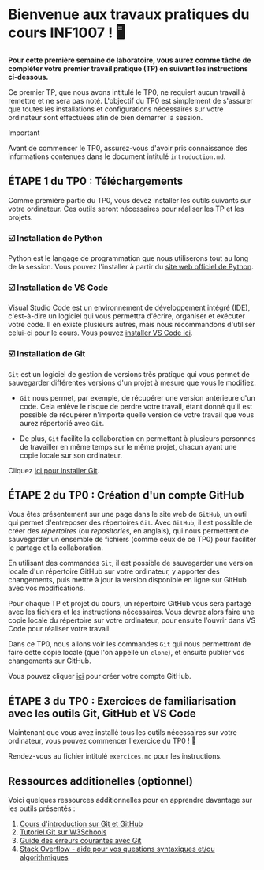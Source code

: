 # Bienvenue aux travaux pratiques du cours INF1007 ! 🖥️

**Pour cette première semaine de laboratoire, vous aurez comme tâche de compléter votre premier travail pratique (TP) en suivant les instructions ci-dessous.**

Ce premier TP, que nous avons intitulé le TP0, ne requiert aucun travail à remettre et ne sera pas noté. L'objectif du TP0 est simplement de s'assurer que toutes les installations et configurations nécessaires sur votre ordinateur sont effectuées afin de bien démarrer la session. 

> [!IMPORTANT]
> Avant de commencer le TP0, assurez-vous d'avoir pris connaissance des informations contenues dans le document intitulé `introduction.md`. 

## ÉTAPE 1 du TP0 : Téléchargements

Comme première partie du TP0, vous devez installer les outils suivants sur votre ordinateur. Ces outils seront nécessaires pour réaliser les TP et les projets.

### ☑️ Installation de Python

Python est le langage de programmation que nous utiliserons tout au long de la session. Vous pouvez l'installer à partir du [site web officiel de Python](https://www.python.org/downloads/). 

### ☑️ Installation de VS Code

Visual Studio Code est un environnement de développement intégré (IDE), c'est-à-dire un logiciel qui vous permettra d'écrire, organiser et exécuter votre code. Il en existe plusieurs autres, mais nous recommandons d'utiliser celui-ci pour le cours. Vous pouvez [installer VS Code ici](https://code.visualstudio.com/). 

### ☑️ Installation de Git

`Git` est un logiciel de gestion de versions très pratique qui vous permet de sauvegarder différentes versions d'un projet à mesure que vous le modifiez. 

- `Git` nous permet, par exemple, de récupérer une version antérieure d'un code. Cela enlève le risque de perdre votre travail, étant donné qu'il est possible de récupérer n'importe quelle version de votre travail que vous aurez répertorié avec `Git`. 

- De plus, `Git` facilite la collaboration en permettant à plusieurs personnes de travailler en même temps sur le même projet, chacun ayant une copie locale sur son ordinateur. 

Cliquez [ici pour installer Git](https://git-scm.com/).

## ÉTAPE 2 du TP0 : Création d'un compte GitHub 

Vous êtes présentement sur une page dans le site web de `GitHub`, un outil qui permet d'entreposer des répertoires `Git`. Avec `GitHub`, il est possible de créer des *répertoires* (ou *repositories*, en anglais), qui nous permettent de sauvegarder un ensemble de fichiers (comme ceux de ce TP0) pour faciliter le partage et la collaboration. 

En utilisant des commandes `Git`, il est possible de sauvegarder une version locale d'un répertoire GitHub sur votre ordinateur, y apporter des changements, puis mettre à jour la version disponible en ligne sur GitHub avec vos modifications. 

Pour chaque TP et projet du cours, un répertoire GitHub vous sera partagé avec les fichiers et les instructions nécessaires. Vous devrez alors faire une copie locale du répertoire sur votre ordinateur, pour ensuite l'ouvrir dans VS Code pour réaliser votre travail. 

Dans ce TP0, nous allons voir les commandes `Git` qui nous permettront de faire cette copie locale (que l'on appelle un `clone`), et ensuite publier vos changements sur GitHub. 

Vous pouvez cliquer [ici](https://github.com) pour créer votre compte GitHub. 

## ÉTAPE 3 du TP0 : Exercices de familiarisation avec les outils Git, GitHub et VS Code

Maintenant que vous avez installé tous les outils nécessaires sur votre ordinateur, vous pouvez commencer l'exercice du TP0 ! :tada:

Rendez-vous au fichier intitulé `exercices.md` pour les instructions. 

## Ressources additionelles (optionnel)

Voici quelques ressources additionnelles pour en apprendre davantage sur les outils présentés :

1. [Cours d'introduction sur Git et GitHub](https://emdupre.github.io/git-course/)
2. [Tutoriel Git sur W3Schools](https://www.w3schools.com/git/)
3. [Guide des erreurs courantes avec Git](https://dangitgit.com/)
4. [Stack Overflow - aide pour vos questions syntaxiques et/ou algorithmiques](https://stackoverflow.com/)









